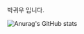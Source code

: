 박귀우 입니다.

![Anurag's GitHub stats](https://github-readme-stats.vercel.app/api?username=Guiwoo&show_icons=true&theme=radical)

<!---
Guiwoo/Guiwoo is a ✨ special ✨ repository because its `README.md` (this file) appears on your GitHub profile.
You can click the Preview link to take a look at your changes.
--->
